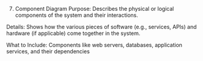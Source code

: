 7. Component Diagram
   Purpose: Describes the physical or logical components of the system and their interactions.

Details: Shows how the various pieces of software (e.g., services, APIs) and hardware (if applicable) come together in the system.

What to Include: Components like web servers, databases, application services, and their dependencies